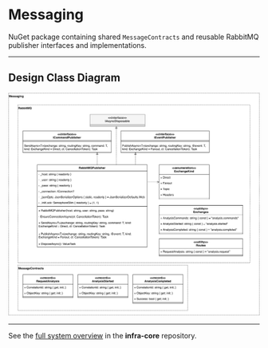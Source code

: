 # Messaging
NuGet package containing shared `MessageContracts` and reusable RabbitMQ publisher interfaces and implementations.

---

## Design Class Diagram

![Design Class Diagram](docs/images/messaging-dcd.jpg)

---

See the [full system overview](https://github.com/team-2-devs/infra-core) in the **infra-core** repository.